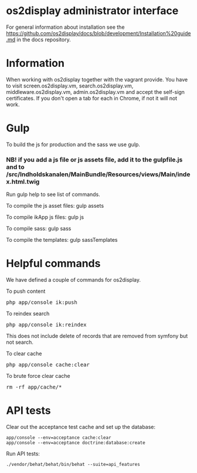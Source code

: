 # os2display administrator interface

For general information about installation see the https://github.com/os2display/docs/blob/development/Installation%20guide.md in the docs repository.

# Information
When working with os2display together with the vagrant provide. You have to visit screen.os2display.vm, search.os2display.vm, middleware.os2display.vm, admin.os2display.vm and accept the self-sign certificates. If you don't open a tab for each in Chrome, if not it will not work.

# Gulp
To build the js for production and the sass we use gulp.

### NB! if you add a js file or js assets file, add it to the gulpfile.js and to /src/Indholdskanalen/MainBundle/Resources/views/Main/index.html.twig

Run gulp help to see list of commands.

To compile the js asset files: gulp assets

To compile ikApp js files: gulp js

To compile sass: gulp sass

To compile the templates: gulp sassTemplates

# Helpful commands
We have defined a couple of commands for os2display.

To push content
<pre>
php app/console ik:push
</pre>

To reindex search
<pre>
php app/console ik:reindex
</pre>
This does not include delete of records that are removed from symfony but not search.

To clear cache
<pre>
php app/console cache:clear
</pre>

To brute force clear cache
<pre>
rm -rf app/cache/*
</pre>


# API tests

Clear out the acceptance test cache and set up the database:

```
app/console --env=acceptance cache:clear
app/console --env=acceptance doctrine:database:create
```

Run API tests:

```
./vendor/behat/behat/bin/behat --suite=api_features
```
